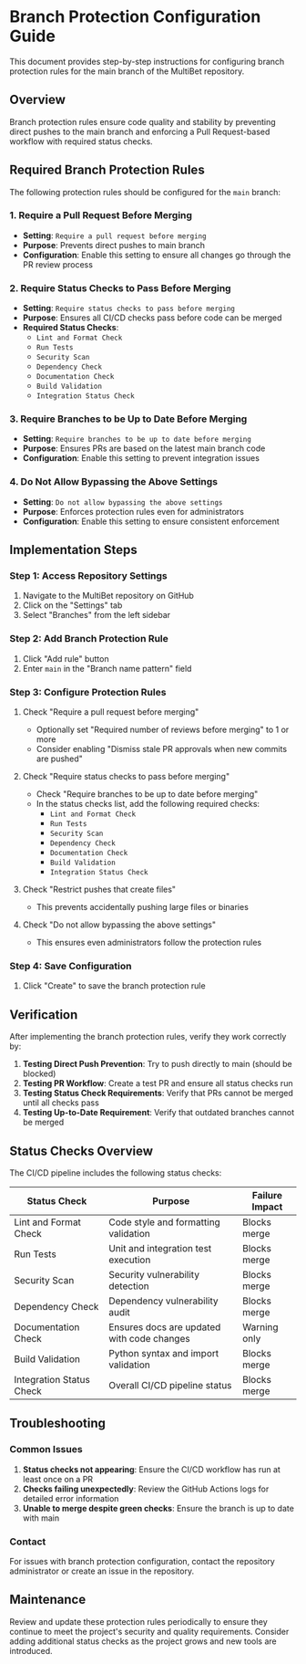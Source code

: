 # Branch Protection Configuration Guide

This document provides step-by-step instructions for configuring branch protection rules for the main branch of the MultiBet repository.

## Overview

Branch protection rules ensure code quality and stability by preventing direct pushes to the main branch and enforcing a Pull Request-based workflow with required status checks.

## Required Branch Protection Rules

The following protection rules should be configured for the `main` branch:

### 1. Require a Pull Request Before Merging
- **Setting**: `Require a pull request before merging`
- **Purpose**: Prevents direct pushes to main branch
- **Configuration**: Enable this setting to ensure all changes go through the PR review process

### 2. Require Status Checks to Pass Before Merging
- **Setting**: `Require status checks to pass before merging`
- **Purpose**: Ensures all CI/CD checks pass before code can be merged
- **Required Status Checks**:
  - `Lint and Format Check`
  - `Run Tests`
  - `Security Scan`
  - `Dependency Check`
  - `Documentation Check`
  - `Build Validation`
  - `Integration Status Check`

### 3. Require Branches to be Up to Date Before Merging
- **Setting**: `Require branches to be up to date before merging`
- **Purpose**: Ensures PRs are based on the latest main branch code
- **Configuration**: Enable this setting to prevent integration issues

### 4. Do Not Allow Bypassing the Above Settings
- **Setting**: `Do not allow bypassing the above settings`
- **Purpose**: Enforces protection rules even for administrators
- **Configuration**: Enable this setting to ensure consistent enforcement

## Implementation Steps

### Step 1: Access Repository Settings
1. Navigate to the MultiBet repository on GitHub
2. Click on the "Settings" tab
3. Select "Branches" from the left sidebar

### Step 2: Add Branch Protection Rule
1. Click "Add rule" button
2. Enter `main` in the "Branch name pattern" field

### Step 3: Configure Protection Rules
1. Check "Require a pull request before merging"
   - Optionally set "Required number of reviews before merging" to 1 or more
   - Consider enabling "Dismiss stale PR approvals when new commits are pushed"

2. Check "Require status checks to pass before merging"
   - Check "Require branches to be up to date before merging"
   - In the status checks list, add the following required checks:
     - `Lint and Format Check`
     - `Run Tests`
     - `Security Scan`
     - `Dependency Check`
     - `Documentation Check`
     - `Build Validation`
     - `Integration Status Check`

3. Check "Restrict pushes that create files"
   - This prevents accidentally pushing large files or binaries

4. Check "Do not allow bypassing the above settings"
   - This ensures even administrators follow the protection rules

### Step 4: Save Configuration
1. Click "Create" to save the branch protection rule

## Verification

After implementing the branch protection rules, verify they work correctly by:

1. **Testing Direct Push Prevention**: Try to push directly to main (should be blocked)
2. **Testing PR Workflow**: Create a test PR and ensure all status checks run
3. **Testing Status Check Requirements**: Verify that PRs cannot be merged until all checks pass
4. **Testing Up-to-Date Requirement**: Verify that outdated branches cannot be merged

## Status Checks Overview

The CI/CD pipeline includes the following status checks:

| Status Check | Purpose | Failure Impact |
|-------------|---------|----------------|
| Lint and Format Check | Code style and formatting validation | Blocks merge |
| Run Tests | Unit and integration test execution | Blocks merge |
| Security Scan | Security vulnerability detection | Blocks merge |
| Dependency Check | Dependency vulnerability audit | Blocks merge |
| Documentation Check | Ensures docs are updated with code changes | Warning only |
| Build Validation | Python syntax and import validation | Blocks merge |
| Integration Status Check | Overall CI/CD pipeline status | Blocks merge |

## Troubleshooting

### Common Issues

1. **Status checks not appearing**: Ensure the CI/CD workflow has run at least once on a PR
2. **Checks failing unexpectedly**: Review the GitHub Actions logs for detailed error information
3. **Unable to merge despite green checks**: Ensure the branch is up to date with main

### Contact

For issues with branch protection configuration, contact the repository administrator or create an issue in the repository.

## Maintenance

Review and update these protection rules periodically to ensure they continue to meet the project's security and quality requirements. Consider adding additional status checks as the project grows and new tools are introduced.